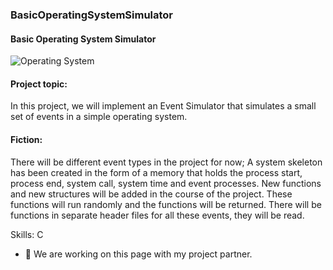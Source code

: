 ### BasicOperatingSystemSimulator
#### Basic Operating System Simulator
![Operating System ](https://images.saymedia-content.com/.image/c_limit%2Ccs_srgb%2Cq_auto:eco%2Cw_450/MTc2Mjg1NTIyNTczMDc1NjI5/operating-system-basic-structure.webp)



#### Project topic: 
In this project, we will implement an Event Simulator that simulates a small set of events in a simple operating system.

#### Fiction: 
There will be different event types in the project for now; A system skeleton has been created in the form of a memory that holds the process start, process end, system call, system time and event processes. New functions and new structures will be added in the course of the project. These functions will run randomly and the functions will be returned. There will be functions in separate header files for all these events, they will be read.

Skills: C

- 🔭 We are working on this page with my project partner. 









